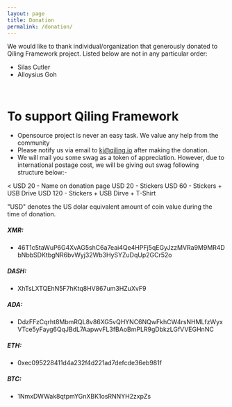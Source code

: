 ```yaml
---
layout: page
title: Donation
permalink: /donation/
---
```

We would like to thank individual/organization that generously donated to Qiling Framework project. Listed below are not in any particular order:

- Silas Cutler
- Alloysius Goh



<br>
<h1>To support Qiling Framework</h1>

- Opensource project is never an easy task. We value any help from the community
- Please notify us via email to kj@qiling.io after making the donation.
- We will mail you some swag as a token of appreciation. However, due to international postage cost, we will be giving out swag following structure below:-

< USD 20 - Name on donation page
USD 20 - Stickers
USD 60 - Stickers + USB Drive
USD 120 - Stickers + USB Dirve + T-Shirt


"USD" denotes the US dolar equivalent amount of coin value during the time of donation.

##### XMR: 
- 46T1c5taWuP6G4XvAG5shC6a7eai4Qe4HPFj5qEGyJzzMVRa9M9MR4DbNbbSDKtbgNR6bvWyj32Wb3HySYZuDqUp2GCr52o

##### DASH: 
- XhTsLXTQEhN5F7hKtq8HV867um3HZuXvF9

##### ADA: 
- DdzFFzCqrht8MbmRQL8v86XG5vQHYNC6NQwFkhCW4rsNHMLfzWyxVTce5yFayg6QqJBdL7AapwvFL3fBAoBmPLR9gDbkzLGfVVEGHnNC

##### ETH: 
- 0xec095228411d4a232f4d221ad7defcde36eb981f

##### BTC: 
- 1NmxDWWak8qtpmYGnXBK1osRNNYH2zxpZs
